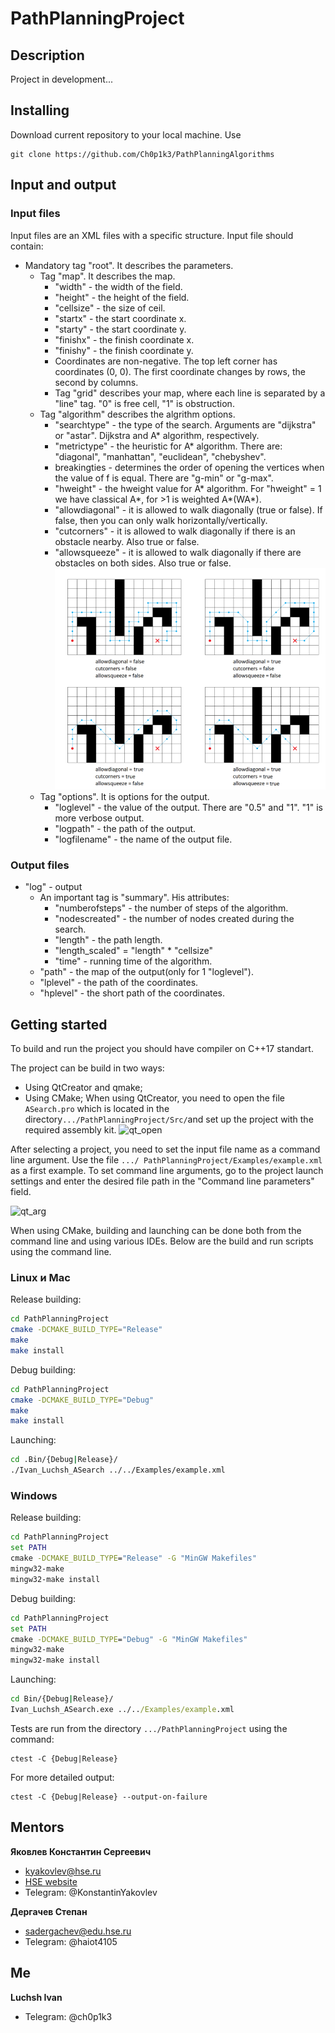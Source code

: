 # PathPlanningProject
## Description
Project in development...
## Installing

Download current repository to your local machine. Use

```
git clone https://github.com/Ch0p1k3/PathPlanningAlgorithms
```

## Input and output
### Input files

Input files are an XML files with a specific structure.
Input file should contain:
* Mandatory tag "root". It describes the parameters.
  * Tag "map". It describes the map.
    * "width" - the width of the field.
    * "height" - the height of the field.
    * "cellsize" - the size of ceil.
    * "startx" - the start coordinate x.
    * "starty" - the start coordinate y.
    * "finishx" - the finish coordinate x.
    * "finishy" - the finish coordinate y.
    * Coordinates are non-negative. The top left corner has coordinates (0, 0). The first coordinate changes by rows, the second by columns.
    * Tag "grid" describes your map, where each line is separated by a "line" tag. "0" is free cell, "1" is obstruction.
  * Tag "algorithm" describes the algrithm options.
    * "searchtype" - the type of the search. Arguments are "dijkstra" or "astar". Dijkstra and A* algorithm, respectively.
    * "metrictype" - the heuristic for A* algorithm. There are: "diagonal", "manhattan", "euclidean", "chebyshev".
    * breakingties - determines the order of opening the vertices when the value of f is equal. There are "g-min" or "g-max".
    * "hweight" - the hweight value for A* algorithm. For "hweight" = 1 we have classical A*, for >1 is weighted A*(WA*).
    * "allowdiagonal" - it is allowed to walk diagonally (true or false). If false, then you can only walk horizontally/vertically.
    * "cutcorners" - it is allowed to walk diagonally if there is an obstacle nearby. Also true or false.
    * "allowsqueeze" - it is allowed to walk diagonally if there are obstacles on both sides. Also true or false.
    ![steps](./Images/steps.png)
  * Tag "options". It is options for the output.
    * "loglevel" - the value of the output. There are "0.5" and "1". "1" is more verbose output.
    * "logpath" - the path of the output.
    * "logfilename" - the name of the output file.
    
### Output files
* "log" - output
  * An important tag is "summary". His attributes:
    * "numberofsteps" - the number of steps of the algorithm.
    * "nodescreated" - the number of nodes created during the search.
    * "length" - the path length.
    * "length_scaled" = "length" * "cellsize"
    * "time" - running time of the algorithm.
  * "path" - the map of the output(only for 1 "loglevel").
  * "lplevel" - the path of the coordinates.
  * "hplevel" - the short path of the coordinates.

## Getting started

To build and run the project you should have compiler on C++17 standart.

The project can be build in two ways:
- Using QtCreator and qmake;
- Using CMake;
When using QtCreator, you need to open the file `ASearch.pro` which is located in the directory` .../PathPlanningProject/Src/ `and set up the project with the required assembly kit.
![qt_open](./Images/qt1.png)

After selecting a project, you need to set the input file name as a command line argument. Use the file `.../ PathPlanningProject/Examples/example.xml` as a first example. To set command line arguments, go to the project launch settings and enter the desired file path in the "Command line parameters" field.

![qt_arg](./Images/qt2.png)

When using CMake, building and launching can be done both from the command line and using various IDEs. Below are the build and run scripts using the command line.

### Linux и Mac
Release building:
```bash
cd PathPlanningProject
cmake -DCMAKE_BUILD_TYPE="Release"
make
make install
```

Debug building:
```bash
cd PathPlanningProject
cmake -DCMAKE_BUILD_TYPE="Debug"
make
make install
```

Launching:
```bash
cd .Bin/{Debug|Release}/
./Ivan_Luchsh_ASearch ../../Examples/example.xml
```

### Windows
Release building:
```cmd
cd PathPlanningProject
set PATH
cmake -DCMAKE_BUILD_TYPE="Release" -G "MinGW Makefiles"
mingw32-make
mingw32-make install
```

Debug building:
```cmd
cd PathPlanningProject
set PATH
cmake -DCMAKE_BUILD_TYPE="Debug" -G "MinGW Makefiles"
mingw32-make
mingw32-make install
```

Launching:
```cmd
cd Bin/{Debug|Release}/
Ivan_Luchsh_ASearch.exe ../../Examples/example.xml
```
 
Tests are run from the directory `.../PathPlanningProject` using the command:
```
ctest -C {Debug|Release}
```

For more detailed output:
```
ctest -C {Debug|Release} --output-on-failure
```

## Mentors
**Яковлев Константин Сергеевич**
- kyakovlev@hse.ru
- [HSE website](https://www.hse.ru/staff/yakovlev-ks)
- Telegram: @KonstantinYakovlev

**Дергачев Степан**
- sadergachev@edu.hse.ru
- Telegram: @haiot4105

## Me
**Luchsh Ivan**
- Telegram: @ch0p1k3
